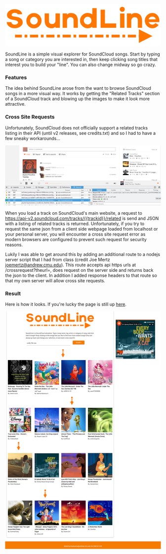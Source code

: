 ![SoundLine logo](https://raw.githubusercontent.com/purelogiq/soundline/master/soundline_logo.png)

SoundLine is a simple visual explorer for SoundCloud songs. Start by typing a song or category you are interested in, then keep clicking song titles that interest you to build your "line". You can also change midway so go crazy.

### Features
The idea behind SoundLine arose from the want to browse SoundCloud songs in a more visual way. 
It works by getting the "Related Tracks" section of a SoundCloud track and blowing up the images to make it look more attractive. 

### Cross Site Requests
Unfortunately, SoundCloud does not officially support a related tracks listing in their API (until v2 releases, see credits.txt) and so I had to have a few sneaky workarounds...

![SoundLine relatedreq](https://raw.githubusercontent.com/purelogiq/soundline/master/relatedreq.PNG)

When you load a track on SoundCloud's main website, a request to https://api-v2.soundcloud.com/tracks/{{trackid}}/related is send and JSON with a listing of related tracks is returned. Unfortunately, if you try to request the same json from a client side webpage loaded from localhost or your personal server, you will encounter a cross site request error as modern browsers are configured to prevent such request for security reasons.

Lukily I was able to get around this by adding an additional route to a nodejs server script that I had from class (credit Joe Mertz joemertz@andrew.cmu.edu). This route accepts api https urls at /crossrequest?theurl=, does request on the server side and returns back the json to the client. In addition I added response headers to that route so that my own server will allow cross site requests.

### Result
Here is how it looks.
If you're lucky the page is still up [here](http://nodejs67328-cmuimadueme.rhcloud.com/soundline/soundline.html).

![SoundLine SS](https://raw.githubusercontent.com/purelogiq/soundline/master/screenshot.png)

